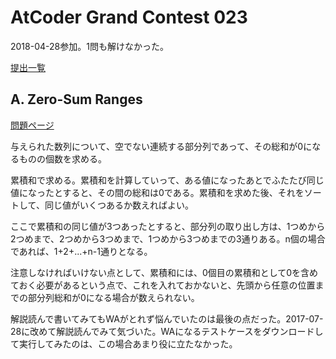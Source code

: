 # AtCoder Grand Contest 023

2018-04-28参加。1問も解けなかった。

[提出一覧](https://beta.atcoder.jp/contests/agc023/submissions/me)

## A. Zero-Sum Ranges

[問題ページ](https://beta.atcoder.jp/contests/agc023/tasks/agc023_a)

与えられた数列について、空でない連続する部分列であって、その総和が0になるものの個数を求める。

累積和で求める。累積和を計算していって、ある値になったあとでふたたび同じ値になったとすると、その間の総和は0である。累積和を求めた後、それをソートして、同じ値がいくつあるか数えればよい。

ここで累積和の同じ値が3つあったとすると、部分列の取り出し方は、1つめから2つめまで、2つめから3つめまで、1つめから3つめまでの3通りある。n個の場合であれば、1+2+...+n-1通りとなる。

注意しなければいけない点として、累積和には、0個目の累積和として0を含めておく必要があるという点で、これを入れておかないと、先頭から任意の位置までの部分列総和が0になる場合が数えられない。

解説読んで書いてみてもWAがとれず悩んでいたのは最後の点だった。2017-07-28に改めて解説読んでみて気づいた。WAになるテストケースをダウンロードして実行してみたのは、この場合あまり役に立たなかった。
